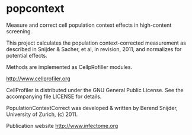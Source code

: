 popcontext
==========

Measure and correct cell population context effects in high-content screening.

This project calculates the population context-corrected measurement as
described in Snijder & Sacher, et al, in revision, 2011, and normalizes for 
potential effects.

Methods are implemented as CellpRofiller modules.

http://www.cellprofiler.org

CellProfiler is distributed under the GNU General Public License.
See the accompanying file LICENSE for details.

PopulationContextCorrect was developed & written by Berend Snijder,
University of Zurich, (c) 2011.

Publication website http://www.infectome.org

